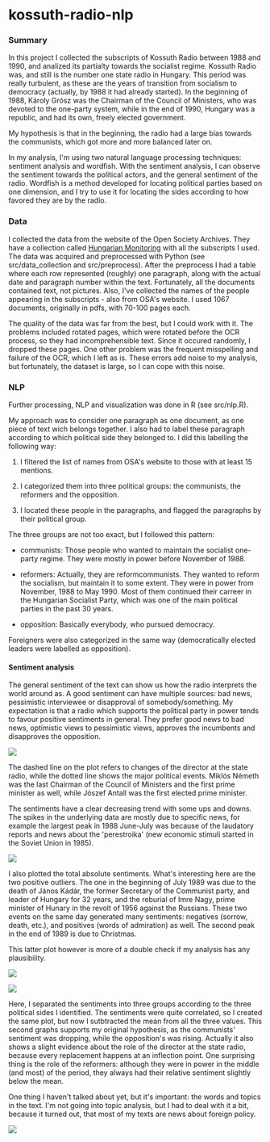 # kossuth-radio-nlp

### Summary

In this project I collected the subscripts of Kossuth Radio between 1988 and 1990, and analized its partialty towards the socialist regime. Kossuth Radio was, and still is the number one state radio in Hungary. This period was really turbulent, as these are the years of transition from socialism to democracy (actually, by 1988 it had already started). In the beginning of 1988, Károly Grósz was the Chairman of the Council of Ministers, who was devoted to the one-party system, while in the end of 1990, Hungary was a republic, and had its own, freely elected government.

My hypothesis is that in the beginning, the radio had a large bias towards the communists, which got more and more balanced later on.

In my analysis, I'm using two natural language processing techniques: sentiment analysis and wordfish. With the sentiment analysis, I can observe the sentiment towards the political actors, and the general sentiment of the radio. Wordfish is a method developed for locating political parties based on one dimension, and I try to use it for locating the sides according to how favored they are by the radio.

### Data

I collected the data from the website of the Open Society Archives. They have a collection called [Hungarian Monitoring](https://catalog.osaarchivum.org/?utf8=%E2%9C%93&search_field=search_all&q=hungarian%20radio%20monitoring) with all the subscripts I used. The data was acquired and preprocessed with Python (see src/data_collection and src/preprocess). After the preprocess I had a table where each row represented (roughly) one paragraph, along with the actual date and paragraph number within the text. Fortunately, all the documents contained text, not pictures. Also, I've collected the names of the people appearing in the subscripts - also from OSA's website. I used 1067 documents, originally in pdfs, with 70-100 pages each.

The quality of the data was far from the best, but I could work with it. The problems included rotated pages, which were rotated before the OCR process, so they had incomprehensible text. Since it occured randomly, I dropped these pages. One other problem was the frequent misspelling and failure of the OCR, which I left as is. These errors add noise to my analysis, but fortunately, the dataset is large, so I can cope with this noise.

### NLP

Further processing, NLP and visualization was done in R (see src/nlp.R).

My approach was to consider one paragraph as one document, as one piece of text wich belongs together. I also had to label these paragraph according to which political side they belonged to. I did this labelling the following way:

1. I filtered the list of names from OSA's website to those with at least 15 mentions.

2. I categorized them into three political groups: the communists, the reformers and the opposition.

3. I located these people in the paragraphs, and flagged the paragraphs by their political group.

The three groups are not too exact, but I followed this pattern:

- communists: Those people who wanted to maintain the socialist one-party regime. They were mostly in power before November of 1988.

- reformers: Actually, they are reformcommunists. They wanted to reform the socialism, but maintain it to some extent. They were in power from November, 1988 to May 1990. Most of them continued their carreer in the Hungarian Socialist Party, which was one of the main political parties in the past 30 years.

- opposition: Basically everybody, who pursued democracy.

Foreigners were also categorized in the same way (democratically elected leaders were labelled as opposition).

#### Sentiment analysis

The general sentiment of the text can show us how the radio interprets the world around as. A good sentiment can have multiple sources: bad news, pessimistic interviewee or disapproval of somebody/something. My expectation is that a radio which supports the political party in power tends to favour positive sentiments in general. They prefer good news to bad news, optimistic views to pessimistic views, approves the incumbents and disapproves the opposition.

![](https://github.com/dszokolics/kossuth-radio-nlp/graphs/general_sentiment.svg)

The dashed line on the plot refers to changes of the director at the state radio, while the dotted line shows the major political events. Miklós Németh was the last Chairman of the Council of Ministers and the first prime minister as well, while Jószef Antall was the first elected prime minister.

The sentiments have a clear decreasing trend with some ups and downs. The spikes in the underlying data are mostly due to specific news, for example the largest peak in 1988 June-July was because of the laudatory reports and news about the 'perestroika' (new economic stimuli started in the Soviet Union in 1985).

![](https://github.com/dszokolics/kossuth-radio-nlp/graphs/total_sentiment.svg)

I also plotted the total absolute sentiments. What's interesting here are the two positive outliers. The one in the beginning of July 1989 was due to the death of János Kádár, the former Secretary of the Communist party, and leader of Hungary for 32 years, and the reburial of Imre Nagy, prime minister of Hunary in the revolt of 1956 against the Russians. These two events on the same day generated many sentiments: negatives (sorrow, death, etc.), and positives (words of admiration) as well. The second peak in the end of 1989 is due to Christmas.

This latter plot however is more of a double check if my analysis has any plausibility.

![](https://github.com/dszokolics/kossuth-radio-nlp/graphs/political_group_level.svg)

![](https://github.com/dszokolics/kossuth-radio-nlp/graphs/political_group_relative.svg)

Here, I separated the sentiments into three groups according to the three political sides I identified. The sentiments were quite correlated, so I created the same plot, but now I sutbtracted the mean from all the three values. This second graphs supports my original hypothesis, as the communists' sentiment was dropping, while the opposition's was rising. Actually it also shows a slight evidence about the role of the director at the state radio, because every replacement happens at an inflection point. One surprising thing is the role of the reformers: although they were in power in the middle (and most) of the period, they always had their relative sentiment slightly below the mean.

One thing I haven't talked about yet, but it's important: the words and topics in the text. I'm not going into topic analysis, but I had to deal with it a bit, because it turned out, that most of my texts are news about foreign policy.

![](https://github.com/dszokolics/kossuth-radio-nlp/graphs/word_counts.svg)

